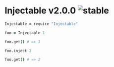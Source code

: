 
# Injectable v2.0.0 ![stable](https://img.shields.io/badge/stability-stable-4EBA0F.svg?style=flat)

```coffee
Injectable = require "Injectable"

foo = Injectable 1

foo.get() # => 1

foo.inject 2

foo.get() # => 2
```
